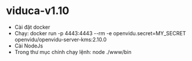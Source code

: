# viduca-v1.10
* Cài đặt docker
* Chạy: docker run -p 4443:4443 --rm -e openvidu.secret=MY_SECRET openvidu/openvidu-server-kms:2.10.0
* Cài NodeJs
* Trong thư mục chính chạy lệnh: node ./www/bin
